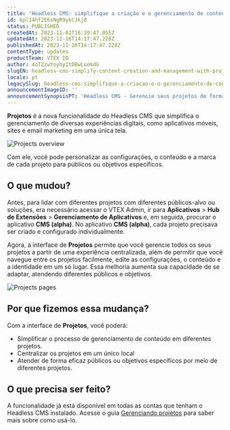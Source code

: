 ```yaml
---
title: 'Headless CMS: simplifique a criação e o gerenciamento de conteúdo com Projetos'
id: 6pl14hf2E6sNgR9ykCJkj8
status: PUBLISHED
createdAt: 2023-11-01T16:39:47.055Z
updatedAt: 2023-11-16T14:17:47.228Z
publishedAt: 2023-11-16T14:17:47.228Z
contentType: updates
productTeam: VTEX IO
author: 4oTZzwYoyhy1tDBwLuemdG
slugEN: headless-cms-simplify-content-creation-and-management-with-projects
locale: pt
legacySlug: headless-cms-simplifique-a-criacao-e-o-gerenciamento-de-conteudo-com
announcementImageID: ''
announcementSynopsisPT: 'Headless CMS - Gerencie seus projetos de forma centralizada e personalizada.'
---
```


**Projetos** é a nova funcionalidade do Headless CMS que simplifica o gerenciamento de diversas experiências digitais, como aplicativos móveis, sites e email marketing em uma única tela.

![Projects overview](https://images.ctfassets.net/alneenqid6w5/3RgVmOuLr7SJmEfots0KMZ/c5a1f1ba3077c11504d9f78c1712c59e/projects-two-pt.png)

Com ele, você pode personalizar as configurações, o conteúdo e a marca de cada projeto para públicos ou objetivos específicos.

## O que mudou?
Antes, para lidar com diferentes projetos com diferentes públicos-alvo ou soluções, era necessário acessar o VTEX Admin, ir para **Aplicativos** > **Hub de Extensões** > **Gerenciamento de Aplicativos** e, em seguida, procurar o aplicativo **CMS (alpha)**. No aplicativo **CMS (alpha)**, cada projeto precisava ser criado e configurado individualmente.

Agora, a interface de **Projetos** permite que você gerencie todos os seus projetos a partir de uma experiência centralizada, além de permitir que você navegue entre os projetos facilmente, edite as configurações, o conteúdo e a identidade em um só lugar. Essa melhoria aumenta sua capacidade de se adaptar, atendendo diferentes públicos e objetivos.

![Projects pages](//images.ctfassets.net/alneenqid6w5/5sXlS9M78whzUVdSxJiKpX/b5bd29ece472c96fceb0aefb71a5365a/projects-one-pt-certo.gif)

## Por que fizemos essa mudança?
Com a interface de **Projetos**, você poderá:

- Simplificar o processo de gerenciamento de conteúdo em diferentes projetos.
- Centralizar os projetos em um único local
- Atender de forma eficaz públicos ou objetivos específicos por meio de diferentes projetos.

## O que precisa ser feito?
A funcionalidade já está disponível em todas as contas que tenham o Headless CMS instalado. Acesse o guia [Gerenciando projetos](https://help.vtex.com/pt/tutorial/gerenciando-projetos--42IpDFqTVTESH8DCypJMPM) para saber mais sobre como usá-lo.
